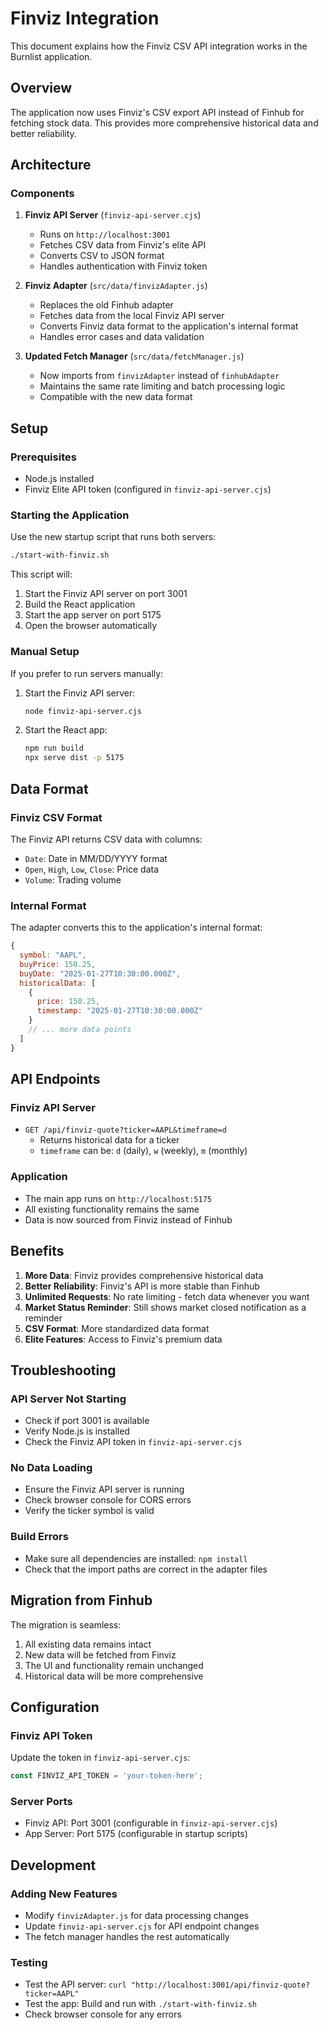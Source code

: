 # Finviz Integration

This document explains how the Finviz CSV API integration works in the Burnlist application.

## Overview

The application now uses Finviz's CSV export API instead of Finhub for fetching stock data. This provides more comprehensive historical data and better reliability.

## Architecture

### Components

1. **Finviz API Server** (`finviz-api-server.cjs`)
   - Runs on `http://localhost:3001`
   - Fetches CSV data from Finviz's elite API
   - Converts CSV to JSON format
   - Handles authentication with Finviz token

2. **Finviz Adapter** (`src/data/finvizAdapter.js`)
   - Replaces the old Finhub adapter
   - Fetches data from the local Finviz API server
   - Converts Finviz data format to the application's internal format
   - Handles error cases and data validation

3. **Updated Fetch Manager** (`src/data/fetchManager.js`)
   - Now imports from `finvizAdapter` instead of `finhubAdapter`
   - Maintains the same rate limiting and batch processing logic
   - Compatible with the new data format

## Setup

### Prerequisites

- Node.js installed
- Finviz Elite API token (configured in `finviz-api-server.cjs`)

### Starting the Application

Use the new startup script that runs both servers:

```bash
./start-with-finviz.sh
```

This script will:
1. Start the Finviz API server on port 3001
2. Build the React application
3. Start the app server on port 5175
4. Open the browser automatically

### Manual Setup

If you prefer to run servers manually:

1. Start the Finviz API server:
   ```bash
   node finviz-api-server.cjs
   ```

2. Start the React app:
   ```bash
   npm run build
   npx serve dist -p 5175
   ```

## Data Format

### Finviz CSV Format
The Finviz API returns CSV data with columns:
- `Date`: Date in MM/DD/YYYY format
- `Open`, `High`, `Low`, `Close`: Price data
- `Volume`: Trading volume

### Internal Format
The adapter converts this to the application's internal format:
```javascript
{
  symbol: "AAPL",
  buyPrice: 150.25,
  buyDate: "2025-01-27T10:30:00.000Z",
  historicalData: [
    {
      price: 150.25,
      timestamp: "2025-01-27T10:30:00.000Z"
    }
    // ... more data points
  ]
}
```

## API Endpoints

### Finviz API Server
- `GET /api/finviz-quote?ticker=AAPL&timeframe=d`
  - Returns historical data for a ticker
  - `timeframe` can be: `d` (daily), `w` (weekly), `m` (monthly)

### Application
- The main app runs on `http://localhost:5175`
- All existing functionality remains the same
- Data is now sourced from Finviz instead of Finhub

## Benefits

1. **More Data**: Finviz provides comprehensive historical data
2. **Better Reliability**: Finviz's API is more stable than Finhub
3. **Unlimited Requests**: No rate limiting - fetch data whenever you want
4. **Market Status Reminder**: Still shows market closed notification as a reminder
5. **CSV Format**: More standardized data format
6. **Elite Features**: Access to Finviz's premium data

## Troubleshooting

### API Server Not Starting
- Check if port 3001 is available
- Verify Node.js is installed
- Check the Finviz API token in `finviz-api-server.cjs`

### No Data Loading
- Ensure the Finviz API server is running
- Check browser console for CORS errors
- Verify the ticker symbol is valid

### Build Errors
- Make sure all dependencies are installed: `npm install`
- Check that the import paths are correct in the adapter files

## Migration from Finhub

The migration is seamless:
1. All existing data remains intact
2. New data will be fetched from Finviz
3. The UI and functionality remain unchanged
4. Historical data will be more comprehensive

## Configuration

### Finviz API Token
Update the token in `finviz-api-server.cjs`:
```javascript
const FINVIZ_API_TOKEN = 'your-token-here';
```

### Server Ports
- Finviz API: Port 3001 (configurable in `finviz-api-server.cjs`)
- App Server: Port 5175 (configurable in startup scripts)

## Development

### Adding New Features
- Modify `finvizAdapter.js` for data processing changes
- Update `finviz-api-server.cjs` for API endpoint changes
- The fetch manager handles the rest automatically

### Testing
- Test the API server: `curl "http://localhost:3001/api/finviz-quote?ticker=AAPL"`
- Test the app: Build and run with `./start-with-finviz.sh`
- Check browser console for any errors 